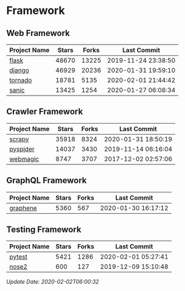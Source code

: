 # Framework

## Web Framework

| Project Name | Stars | Forks | Last Commit |
| ------------ | ----- | ----- | ----------- |
| [flask](https://github.com/pallets/flask) | 48670 | 13225 | 2019-11-24 23:38:50 |
| [django](https://github.com/django/django) | 46929 | 20236 | 2020-01-31 19:59:10 |
| [tornado](https://github.com/tornadoweb/tornado) | 18781 | 5135 | 2020-02-01 21:44:42 |
| [sanic](https://github.com/huge-success/sanic) | 13425 | 1254 | 2020-01-27 06:08:34 |

## Crawler Framework

| Project Name | Stars | Forks | Last Commit |
| ------------ | ----- | ----- | ----------- |
| [scrapy](https://github.com/scrapy/scrapy) | 35918 | 8324 | 2020-01-31 18:50:19 |
| [pyspider](https://github.com/binux/pyspider) | 14037 | 3430 | 2019-11-14 06:16:04 |
| [webmagic](https://github.com/code4craft/webmagic) | 8747 | 3707 | 2017-12-02 02:57:06 |

## GraphQL Framework

| Project Name | Stars | Forks | Last Commit |
| ------------ | ----- | ----- | ----------- |
| [graphene](https://github.com/graphql-python/graphene) | 5360 | 567 | 2020-01-30 16:17:12 |

## Testing Framework

| Project Name | Stars | Forks | Last Commit |
| ------------ | ----- | ----- | ----------- |
| [pytest](https://github.com/pytest-dev/pytest) | 5421 | 1286 | 2020-02-01 05:27:41 |
| [nose2](https://github.com/nose-devs/nose2) | 600 | 127 | 2019-12-09 15:10:48 |

*Update Date: 2020-02-02T06:00:32*